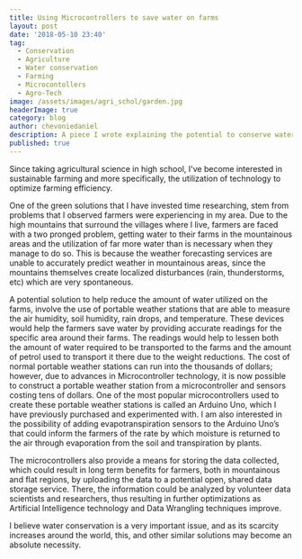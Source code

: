 ```yaml
---
title: Using Microcontrollers to save water on farms
layout: post
date: '2018-05-10 23:40'
tag:
  - Conservation
  - Agriculture
  - Water conservation
  - Farming
  - Microcontollers
  - Agro-Tech
image: /assets/images/agri_schol/garden.jpg
headerImage: true
category: blog
author: chevoniedaniel
description: A piece I wrote explaining the potential to conserve water use on farms using Microcontrollers.
published: true
---
```


Since taking agricultural science in high school, I've become interested in sustainable farming and more specifically, the utilization of technology to optimize farming efficiency.

One of the green solutions that I have invested time researching, stem from problems that I observed farmers were experiencing in my area. Due to the high mountains that surround the villages where I live, farmers are faced with a two pronged problem, getting water to their farms in the mountainous areas and the utilization of far more water than is necessary when they manage to do so. This is because the weather forecasting services are unable to accurately predict weather in mountainous areas, since the mountains themselves create localized disturbances (rain, thunderstorms, etc) which are very spontaneous.

A potential solution to help reduce the amount of water utilized on the farms, involve the use of portable weather stations that are able to measure the air humidity, soil humidity, rain drops, and temperature. These devices would help the farmers save water by providing accurate readings for the specific area around their farms. The readings would help to lessen both the amount of water required to be transported to the farms and the amount of petrol used to transport it there due to the weight reductions. The cost of normal portable weather stations can run into the thousands of dollars; however, due to advances in Microcontroller technology, it is now possible to construct a portable weather station from a microcontroller and sensors costing tens of dollars. One of the most popular microcontrollers used to create these portable weather stations is called an Arduino Uno, which I have previously purchased and experimented with. I am also interested in the possibility of adding evapotranspiration sensors to the Arduino Uno’s that could inform the farmers of the rate by which moisture is returned to the air through evaporation from the soil and transpiration by plants.

The microcontrollers also provide a means for storing the data collected, which could result in long term benefits for farmers, both in mountainous and flat regions, by uploading the data to a potential open, shared data storage service. There, the information could be analyzed by volunteer data scientists and researchers, thus resulting in further optimizations as Artificial Intelligence technology and Data Wrangling techniques improve.

I believe water conservation is a very important issue, and as its scarcity increases around the world, this, and other similar solutions may become an absolute necessity.
